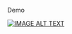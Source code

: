 Demo

[![IMAGE ALT TEXT](http://img.youtube.com/vi/YT6cDmgSF-s/0.jpg)](https://www.youtube.com/watch?v=YT6cDmgSF-s "2023 _MultiMedia__Team_10_Final_Project")
